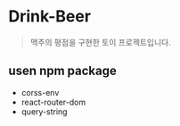 # Drink-Beer

> 맥주의 평점을 구현한 토이 프로젝트입니다. 

## usen npm package
- corss-env
- react-router-dom
- query-string